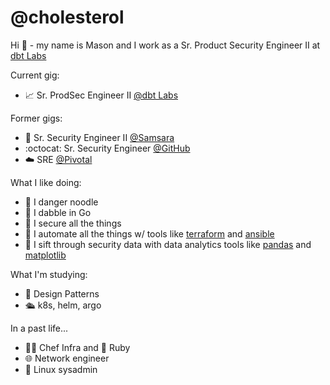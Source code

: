 # @cholesterol

Hi 👋 - my name is Mason and I work as a Sr. Product Security Engineer II at [dbt Labs](https://github.com/dbt-labs)

Current gig:
- 📈 Sr. ProdSec Engineer II [@dbt Labs](https://github.com/dbt-labs)

Former gigs:
  - 🦉 Sr. Security Engineer II [@Samsara](https://github.com/samsara-dev)
  - :octocat: Sr. Security Engineer [@GitHub](https://github.com/github)
  - ☁️ SRE [@Pivotal](https://github.com/pivotal)


What I like doing: 
  - 🐍 I danger noodle
  - 🐹 I dabble in Go
  - 🔐 I secure all the things
  - 🤖 I automate all the things w/ tools like [terraform](https://github.com/hashicorp/terraform) and [ansible](https://github.com/ansible/ansible)
  - 🐼 I sift through security data with data analytics tools like [pandas](https://github.com/pandas-dev/pandas) and [matplotlib](https://github.com/matplotlib/matplotlib)


What I'm studying:
  - 🐍 Design Patterns
  - 🛳️ k8s, helm, argo
  
In a past life...
 - 🧑‍🍳 Chef Infra and 💎 Ruby
 - 🌐 Network engineer
 - 🐧 Linux sysadmin
